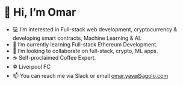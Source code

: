 # 👋 Hi, I’m Omar
- 💻 I’m interested in Full-stack web development, cryptocurrency & developing smart contracts, Machine Learning & AI.
- 💸 I’m currently learning Full-stack Ethereum Development.
- 💞️ I’m looking to collaborate on full-stack, crypto, ML apps.
- ☕ Self-proclaimed Coffee Expert.
- ⚽ Liverpool FC
- 📫 You can reach me via Slack or email [omar.yaya@agolo.com](mailto:omar.yaya@agolo.com)

